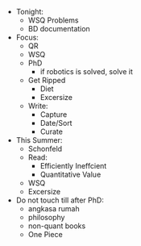 - Tonight:
    - WSQ Problems
    - BD documentation
- Focus:
    - QR
    - WSQ
    - PhD
        - if robotics is solved, solve it
    - Get Ripped
        - Diet
        - Excersize
    - Write:
        - Capture
        - Date/Sort
        - Curate
- This Summer:
    - Schonfeld
    - Read:
        - Efficiently Ineffcient
        - Quantitative Value
    - WSQ
    - Excersize
- Do not touch till after PhD:
    - angkasa rumah
    - philosophy
    - non-quant books
    - One Piece
